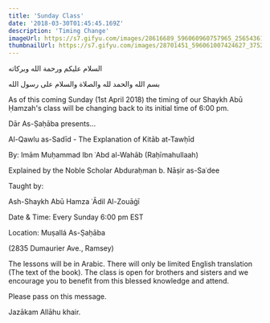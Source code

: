 ```yaml
---
title: 'Sunday Class'
date: '2018-03-30T01:45:45.169Z'
description: 'Timing Change'
imageUrl: https://s7.gifyu.com/images/28616689_596060960757965_2565436184017360224_o.jpg_nc_cat101_nc_sid8024bb_nc_ohctX_T2LwFtl4AX9maUR4_nc_htscontent.fybz1-1.jpg
thumbnailUrl: https://s7.gifyu.com/images/28701451_596061007424627_3752434535142101704_o.jpg_nc_cat108_nc_sid8024bb_nc_ohcAcWsF9s01WwAX-azZ-l_nc_htscontent.fybz1-1.jpg
---
```


السلام عليكم ورحمة الله وبركاته

بسم الله والحمد لله والصلاة والسلام على رسول الله

As of this coming Sunday (1st April 2018) the timing of our Shaykh Abū Ḥamzah's class will be changing back to its initial time of 6:00 pm.

Dār As-Ṣaḥāba presents...

Al-Qawlu as-Sadīd - The Explanation of Kitāb at-Tawḥīd

By: Imām Muḥammad Ibn ʿAbd al-Wahāb (Raḥīmahullaah)

Explained by the Noble Scholar Abduraḥman b. Nāṣir as-Saʿdee

Taught by:

Ash-Shaykh Abū Hamza ʿĀdil Al-Zouāġī

Date & Time:
Every Sunday 6:00 pm EST

Location:
Muṣallá As-Ṣaḥāba

(2835 Dumaurier Ave., Ramsey)

The lessons will be in Arabic. There will only be limited English translation (The text of the book). The class is open for brothers and sisters and we encourage you to benefit from this blessed knowledge and attend.

Please pass on this message.

Jazākam Allāhu khair.
